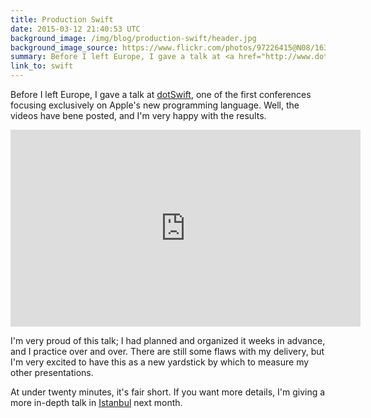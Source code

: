 ```yaml
---
title: Production Swift
date: 2015-03-12 21:40:53 UTC
background_image: /img/blog/production-swift/header.jpg
background_image_source: https://www.flickr.com/photos/97226415@N08/16300562689/in/faves-56453286@N04/
summary: Before I left Europe, I gave a talk at <a href="http://www.dotswift.io">dotSwift</a>, one of the first conferences focusing exclusively on Apple's new programming language.
link_to: swift
---
```


Before I left Europe, I gave a talk at [dotSwift](http://www.dotswift.io), one of the first conferences focusing exclusively on Apple's new programming language. Well, the videos have bene posted, and I'm very happy with the results.

<div class="embed-responsive embed-responsive-16by9">
	<iframe width="560" height="315" src="https://www.youtube.com/embed/oMn4sspgrkQ" frameborder="0" class="embed-responsive-item" allowfullscreen></iframe>

</div>

I'm very proud of this talk; I had planned and organized it weeks in advance, and I practice over and over. There are still some flaws with my delivery, but I'm very excited to have this as a new yardstick by which to measure my other presentations. 

<script async class="speakerdeck-embed" data-id="79a7ada323a74a029909d03d3639288d" data-ratio="1.77777777777778" src="//speakerdeck.com/assets/embed.js"></script>

At under twenty minutes, it's fair short. If you want more details, I'm giving a more in-depth talk in [Istanbul](http://www.istanbultechtalks.com) next month.